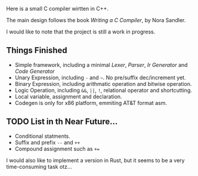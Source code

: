 Here is a small C compiler wirtten in C++.

The main design follows the book *Writing a C Compiler*, by Nora Sandler.

I would like to note that the project is still a work in progress.

## Things Finished
- Simple framework, including a minimal *Lexer*, *Parser*, *Ir Generator* and *Code Generator*
- Unary Expression, including `-` and `~`. No pre/suffix dec/increment yet.
- Binary Expression, including arithmatic operation and bitwise operation.
- Logic Operation, including `&&`, `||`, `!`, relational operator and shortcutting.
- Local variable, assignment and declaration.
- Codegen is only for x86 platform, emmiting AT&T format asm.

## TODO List in th Near Future...
- Conditional statments.
- Suffix and prefix `--` and `++`
- Compound assignment such as `+=`

I would also like to implement a version in Rust, but it seems to be a very time-consuming task otz...